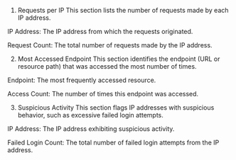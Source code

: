1. Requests per IP
This section lists the number of requests made by each IP address.

IP Address: The IP address from which the requests originated.

Request Count: The total number of requests made by the IP address.


2. Most Accessed Endpoint
This section identifies the endpoint (URL or resource path) that was accessed the most number of times.

Endpoint: The most frequently accessed resource.

Access Count: The number of times this endpoint was accessed.


3. Suspicious Activity
This section flags IP addresses with suspicious behavior, such as excessive failed login attempts.

IP Address: The IP address exhibiting suspicious activity.

Failed Login Count: The total number of failed login attempts from the IP address.

